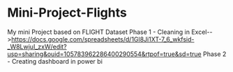 # Mini-Project-Flights
My mini Project based on FLIGHT Dataset
Phase 1 - Cleaning in Excel-->https://docs.google.com/spreadsheets/d/1Gl8Ji1XT-7_6_wkfsid-_W8LwjuI_zxW/edit?usp=sharing&ouid=105783962286400290554&rtpof=true&sd=true
Phase 2 - Creating dashboard in power bi
